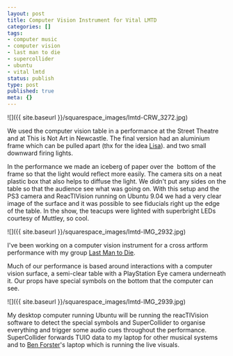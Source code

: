 ```yaml
---
layout: post
title: Computer Vision Instrument for Vital LMTD
categories: []
tags:
- computer music
- computer vision
- last man to die
- supercollider
- ubuntu
- vital lmtd
status: publish
type: post
published: true
meta: {}
---
```


![]({{ site.baseurl }}/squarespace_images/lmtd-CRW_3272.jpg)

We used the computer vision table in a performance at the Street Theatre and at This is Not Art in Newcastle. The final version had an aluminium frame which can be pulled apart (thx for the idea 
[Lisa](http://www.laichihsia.com/)). and two small downward firing lights.

In the performance we made an iceberg of paper over the  bottom of the frame so that the light would reflect more easily. The camera sits on a neat plastic box that also helps to diffuse the light. We didn't put any sides on the table so that the audience see what was going on. With this setup and the PS3 camera and ReacTIVision running on Ubuntu 9.04 we had a very clear image of the surface and it was possible to see fiducials right up the edge of the table. In the show, the teacups were lighted with superbright LEDs courtesy of Muttley, so cool.

![]({{ site.baseurl }}/squarespace_images/lmtd-IMG_2932.jpg)

I've been working on a computer vision instrument for a cross artform performance with my group [Last Man to Die](http://www.lastmantodie.net/).

Much of our performance is based around interactions with a computer vision surface, a semi-clear table with a PlayStation Eye camera underneath it. Our props have special symbols on the bottom that the computer can see.

![]({{ site.baseurl }}/squarespace_images/lmtd-IMG_2939.jpg)

My desktop computer running Ubuntu will be running the reacTIVision software to detect the special symbols and SuperCollider to organise everything and trigger some audio cues throughout the performance. SuperCollider forwards TUIO data to my laptop for other musical systems and to [Ben Forster](http://www.emptybook.net/)'s laptop which is running the live visuals.

